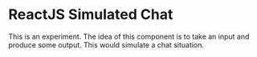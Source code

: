 # ReactJS Simulated Chat

This is an experiment.  The idea of this component is to take an input and produce some output.  This would simulate a chat situation.
